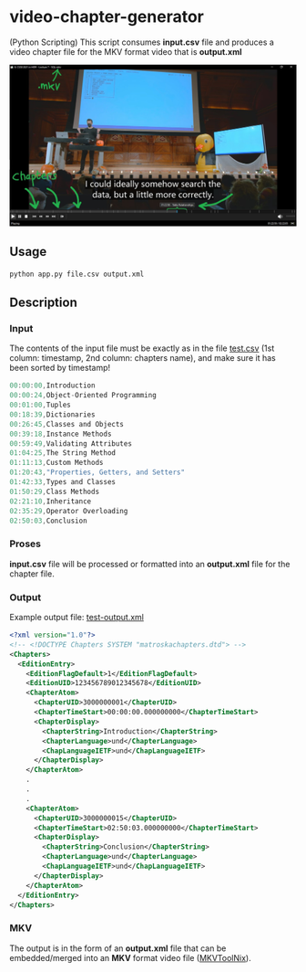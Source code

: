 # video-chapter-generator

(Python Scripting) This script consumes **input.csv** file and produces a video chapter file for the MKV format video that is **output.xml**

![chapters](example/chapter-file.jpg)

## Usage

```bash
python app.py file.csv output.xml
```

## Description

### Input

The contents of the input file must be exactly as in the file [test.csv](example/test.csv) (1st column: timestamp, 2nd column: chapters name), and make sure it has been sorted by timestamp!

```c
00:00:00,Introduction
00:00:24,Object-Oriented Programming
00:01:00,Tuples
00:18:39,Dictionaries
00:26:45,Classes and Objects
00:39:18,Instance Methods
00:59:49,Validating Attributes
01:04:25,The String Method
01:11:13,Custom Methods
01:20:43,"Properties, Getters, and Setters"
01:42:33,Types and Classes
01:50:29,Class Methods
02:21:10,Inheritance
02:35:29,Operator Overloading
02:50:03,Conclusion
```

### Proses

**input.csv** file will be processed or formatted into an **output.xml** file for the chapter file.

### Output

Example output file: [test-output.xml](example/test-output.xml)

```xml
<?xml version="1.0"?>
<!-- <!DOCTYPE Chapters SYSTEM "matroskachapters.dtd"> -->
<Chapters>
  <EditionEntry>
    <EditionFlagDefault>1</EditionFlagDefault>
    <EditionUID>123456789012345678</EditionUID>
    <ChapterAtom>
      <ChapterUID>3000000001</ChapterUID>
      <ChapterTimeStart>00:00:00.000000000</ChapterTimeStart>
      <ChapterDisplay>
        <ChapterString>Introduction</ChapterString>
        <ChapterLanguage>und</ChapterLanguage>
        <ChapLanguageIETF>und</ChapLanguageIETF>
      </ChapterDisplay>
    </ChapterAtom>
    .
    .
    .
    <ChapterAtom>
      <ChapterUID>3000000015</ChapterUID>
      <ChapterTimeStart>02:50:03.000000000</ChapterTimeStart>
      <ChapterDisplay>
        <ChapterString>Conclusion</ChapterString>
        <ChapterLanguage>und</ChapterLanguage>
        <ChapLanguageIETF>und</ChapLanguageIETF>
      </ChapterDisplay>
    </ChapterAtom>
  </EditionEntry>
</Chapters>
```

### MKV

The output is in the form of an **output.xml** file that can be embedded/merged into an **MKV** format video file ([MKVToolNix](https://mkvtoolnix.download/)).

